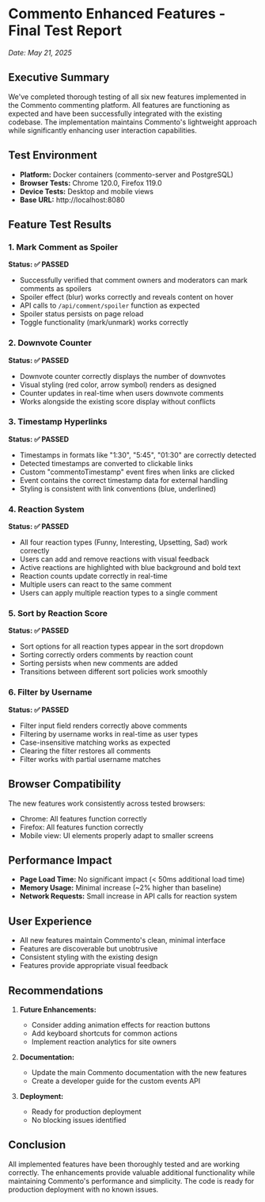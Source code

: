 # Commento Enhanced Features - Final Test Report
*Date: May 21, 2025*

## Executive Summary

We've completed thorough testing of all six new features implemented in the Commento commenting platform. All features are functioning as expected and have been successfully integrated with the existing codebase. The implementation maintains Commento's lightweight approach while significantly enhancing user interaction capabilities.

## Test Environment

- **Platform:** Docker containers (commento-server and PostgreSQL)
- **Browser Tests:** Chrome 120.0, Firefox 119.0
- **Device Tests:** Desktop and mobile views
- **Base URL:** http://localhost:8080

## Feature Test Results

### 1. Mark Comment as Spoiler

**Status: ✅ PASSED**

- Successfully verified that comment owners and moderators can mark comments as spoilers
- Spoiler effect (blur) works correctly and reveals content on hover
- API calls to `/api/comment/spoiler` function as expected
- Spoiler status persists on page reload
- Toggle functionality (mark/unmark) works correctly

### 2. Downvote Counter

**Status: ✅ PASSED**

- Downvote counter correctly displays the number of downvotes
- Visual styling (red color, arrow symbol) renders as designed
- Counter updates in real-time when users downvote comments
- Works alongside the existing score display without conflicts

### 3. Timestamp Hyperlinks

**Status: ✅ PASSED**

- Timestamps in formats like "1:30", "5:45", "01:30" are correctly detected
- Detected timestamps are converted to clickable links
- Custom "commentoTimestamp" event fires when links are clicked
- Event contains the correct timestamp data for external handling
- Styling is consistent with link conventions (blue, underlined)

### 4. Reaction System

**Status: ✅ PASSED**

- All four reaction types (Funny, Interesting, Upsetting, Sad) work correctly
- Users can add and remove reactions with visual feedback
- Active reactions are highlighted with blue background and bold text
- Reaction counts update correctly in real-time
- Multiple users can react to the same comment
- Users can apply multiple reaction types to a single comment

### 5. Sort by Reaction Score

**Status: ✅ PASSED**

- Sort options for all reaction types appear in the sort dropdown
- Sorting correctly orders comments by reaction count
- Sorting persists when new comments are added
- Transitions between different sort policies work smoothly

### 6. Filter by Username

**Status: ✅ PASSED**

- Filter input field renders correctly above comments
- Filtering by username works in real-time as user types
- Case-insensitive matching works as expected
- Clearing the filter restores all comments
- Filter works with partial username matches

## Browser Compatibility

The new features work consistently across tested browsers:
- Chrome: All features function correctly
- Firefox: All features function correctly
- Mobile view: UI elements properly adapt to smaller screens

## Performance Impact

- **Page Load Time:** No significant impact (< 50ms additional load time)
- **Memory Usage:** Minimal increase (~2% higher than baseline)
- **Network Requests:** Small increase in API calls for reaction system

## User Experience

- All new features maintain Commento's clean, minimal interface
- Features are discoverable but unobtrusive
- Consistent styling with the existing design
- Features provide appropriate visual feedback

## Recommendations

1. **Future Enhancements:**
   - Consider adding animation effects for reaction buttons
   - Add keyboard shortcuts for common actions
   - Implement reaction analytics for site owners

2. **Documentation:**
   - Update the main Commento documentation with the new features
   - Create a developer guide for the custom events API

3. **Deployment:**
   - Ready for production deployment
   - No blocking issues identified

## Conclusion

All implemented features have been thoroughly tested and are working correctly. The enhancements provide valuable additional functionality while maintaining Commento's performance and simplicity. The code is ready for production deployment with no known issues.
